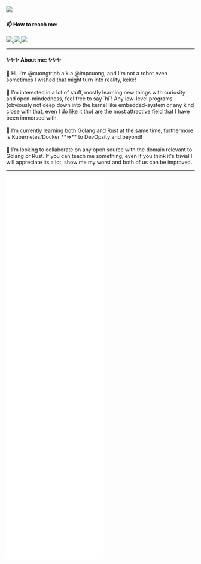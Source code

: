 <div width="100%">
  <img src="https://komarev.com/ghpvc/?username=IMpcuong&style=flat&color=3285a8">
  <h4> 📫 How to reach me: </h4>
  <a id="gmail-contact" href="https://mail.google.com/mail/?view=cm&to=cuongtrinhtien128%40gmail.com">
    <img src="https://img.shields.io/badge/Gmail-D14836?style=flat-square&logo=gmail&logoColor=white">
  </a>
  <a id="linkedin-contact" href="https://www.linkedin.com/in/cuong-trinh-9b1211191/">
    <img src="https://img.shields.io/badge/LinkedIn-0077B5?style=flat-square&logo=linkedin&logoColor=white">
  </a>
  <a id="facebook-contact" href="https://www.facebook.com/Le0V.melodywhite">
    <img src="https://img.shields.io/badge/Facebook-1877F2?style=flat-square&logo=facebook&logoColor=white">
  </a>
</div>

<hr/>

<div width="100%">
  <h4> ✨✨✨ About me: ✨✨✨ </h4>
  <div width="100%">
    👋 Hi, I’m @cuongtrinh a.k.a @impcuong, and I'm not a robot even sometimes I wished that might turn into reality, keke!
  </div><br/>
  <div width="100%">
    👀 I’m interested in a lot of stuff, mostly learning new things with curiosity and open-mindedness, feel free to say `hi`!
    Any low-level programs (obviously not deep down into the kernel like embedded-system or any kind close with that, even I do like it tho) are the most attractive field that I have been immersed with.
  </div><br/>
  <div width="100%">
    🌱 I’m currently learning both Golang and Rust at the same time, furthermore is Kubernetes/Docker **=>** to DevOpsity and beyond!
  </div><br/>
  <div width="100%">
    💞️ I’m looking to collaborate on any open source with the domain relevant to Golang or Rust. If you can teach me something, even if you think it's trivial I will appreciate its a lot, show me my worst and both of us can be improved.
  </div>
</div>

<hr/>

<div width="100%">
  <img style='align="center"; width="50%";' src="./github-metrics.svg" alt="Metrics">
</div>

<!-- [![IMpossible's GitHub stats](https://github-readme-stats.vercel.app/api/?username=IMpcuong&hide_border=true&line_height=40&count_private=true&show_icons=true&theme=radical&bg_color=30,e96443,904e95&title_color=fff&text_color=fff&icon_color=fff)](https://github.com/anuraghazra/github-readme-stats)
[![Top Langs](https://github-readme-stats.vercel.app/api/top-langs/?username=IMpcuong&hide_border=true&count_private=true&show_icons=true&theme=radical&bg_color=30,e96443,904e95&title_color=fff&text_color=fff&icon_color=fff)](https://github.com/anuraghazra/github-readme-stats) -->

<!---
IMpcuong/IMpcuong is a ✨ special ✨ repository because its `README.md` (this file) appears on your GitHub profile.
You can click the Preview link to take a look at your changes.
--->
